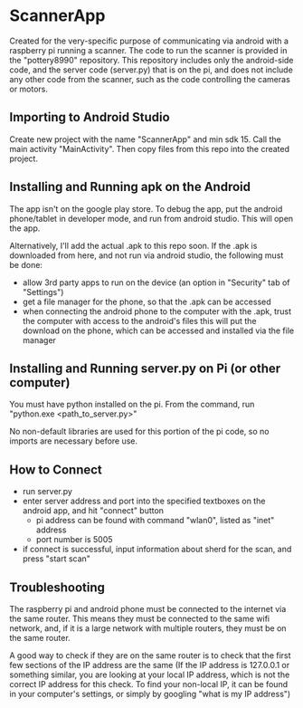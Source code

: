 # ScannerApp

Created for the very-specific purpose of communicating via android with a raspberry pi running a scanner. The code to run the scanner is provided in the "pottery8990" repository. This repository includes only the android-side code, and the server code (server.py) that is on the pi, and does not include any other code from the scanner, such as the code controlling the cameras or motors. 

## Importing to Android Studio

Create new project with the name "ScannerApp" and min sdk 15. Call the main activity "MainActivity". Then copy files from this repo into the created project.

## Installing and Running apk on the Android

The app isn't on the google play store. To debug the app, put the android phone/tablet in developer mode, and run from android studio. This will open the app. 

Alternatively, I'll add the actual .apk to this repo soon. If the .apk is downloaded from here, and not run via android studio, the following must be done:
* allow 3rd party apps to run on the device (an option in "Security" tab of "Settings")
* get a file manager for the phone, so that the .apk can be accessed
* when connecting the android phone to the computer with the .apk, trust the computer with access to the android's files
this will put the download on the phone, which can be accessed and installed via the file manager

## Installing and Running server.py on Pi (or other computer)

You must have python installed on the pi.
From the command, run "python.exe <path_to_server.py>"

No non-default libraries are used for this portion of the pi code, so no imports are necessary before use.

## How to Connect

* run server.py
* enter server address and port into the specified textboxes on the android app, and hit "connect" button
  * pi address can be found with command "wlan0", listed as "inet" address
  * port number is 5005
* if connect is successful, input information about sherd for the scan, and press "start scan"

## Troubleshooting

The raspberry pi and android phone must be connected to the internet via the same router. This means they must be connected to the same wifi network, and, if it is a large network with multiple routers, they must be on the same router.

A good way to check if they are on the same router is to check that the first few sections of the IP address are the same (If the IP address is 127.0.0.1 or something similar, you are looking at your local IP address, which is not the correct IP address for this check. To find your non-local IP, it can be found in your computer's settings, or simply by googling "what is my IP address")



